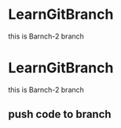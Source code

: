 # LearnGitBranch
this is Barnch-2 branch
# LearnGitBranch
this is Barnch-2 branch
 ## push code to branch

 